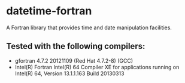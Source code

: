 datetime-fortran
================

A Fortran library that provides time and date manipulation facilities.

Tested with the following compilers:
---
* gfortran 4.7.2 20121109 (Red Hat 4.7.2-8) (GCC)
* Intel(R) Fortran Intel(R) 64 Compiler XE for applications running on Intel(R) 64, Version 13.1.1.163 Build 20130313

